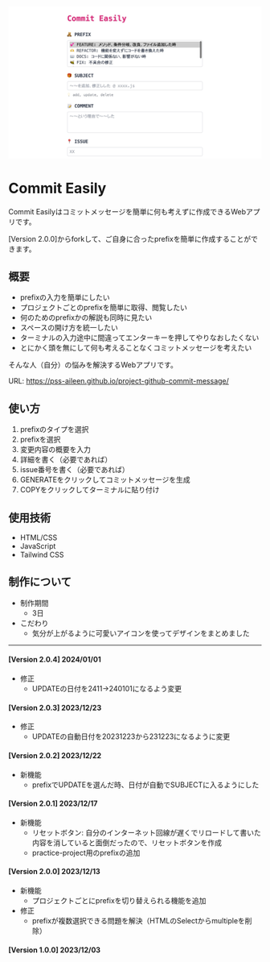 ![Commit Easily](project/images/image-screen.jpg)

# Commit Easily 
Commit Easilyはコミットメッセージを簡単に何も考えずに作成できるWebアプリです。

[Version 2.0.0]からforkして、ご自身に合ったprefixを簡単に作成することができます。


## 概要
- prefixの入力を簡単にしたい
- プロジェクトごとのprefixを簡単に取得、閲覧したい
- 何のためのprefixかの解説も同時に見たい
- スペースの開け方を統一したい
- ターミナルの入力途中に間違ってエンターキーを押してやりなおしたくない
- とにかく頭を無にして何も考えることなくコミットメッセージを考えたい

そんな人（自分）の悩みを解決するWebアプリです。

URL: https://pss-aileen.github.io/project-github-commit-message/


## 使い方
1. prefixのタイプを選択
1. prefixを選択
1. 変更内容の概要を入力
1. 詳細を書く（必要であれば）
1. issue番号を書く（必要であれば）
1. GENERATEをクリックしてコミットメッセージを生成
1. COPYをクリックしてターミナルに貼り付け


## 使用技術
- HTML/CSS
- JavaScript
- Tailwind CSS


## 制作について
- 制作期間
  - 3日
- こだわり
  - 気分が上がるように可愛いアイコンを使ってデザインをまとめました

---
#### [Version 2.0.4] 2024/01/01
- 修正
  - UPDATEの日付を2411→240101になるよう変更

#### [Version 2.0.3] 2023/12/23
- 修正
  - UPDATEの自動日付を20231223から231223になるように変更

#### [Version 2.0.2] 2023/12/22
- 新機能
  - prefixでUPDATEを選んだ時、日付が自動でSUBJECTに入るようにした

#### [Version 2.0.1] 2023/12/17
- 新機能
  - リセットボタン: 自分のインターネット回線が遅くでリロードして書いた内容を消していると面倒だったので、リセットボタンを作成
  - practice-project用のprefixの追加

#### [Version 2.0.0] 2023/12/13
- 新機能
  - プロジェクトごとにprefixを切り替えられる機能を追加
- 修正
  - prefixが複数選択できる問題を解決（HTMLのSelectからmultipleを削除）
  
#### [Version 1.0.0] 2023/12/03




